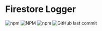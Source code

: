 # Firestore Logger

![npm](https://img.shields.io/npm/v/firestore-logger)
![NPM](https://img.shields.io/npm/l/firestore-logger)
![npm](https://img.shields.io/npm/dt/firestore-logger)
![GitHub last commit](https://img.shields.io/github/last-commit/natestrong/node-firestore-logger)
